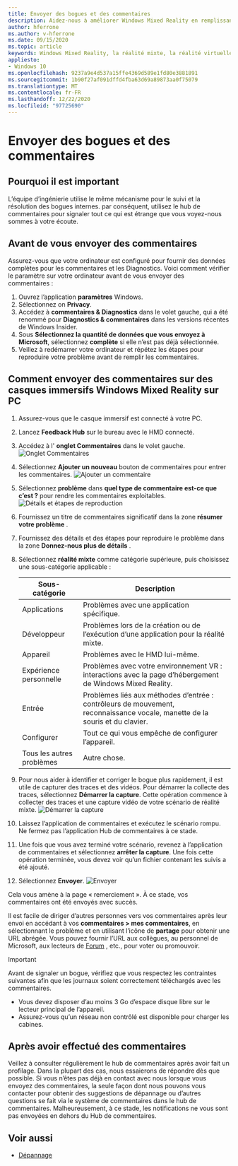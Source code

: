 ```yaml
---
title: Envoyer des bogues et des commentaires
description: Aidez-nous à améliorer Windows Mixed Reality en remplissant les commentaires à l’aide des catégories appropriées dans l’application Hub de commentaires.
author: hferrone
ms.author: v-hferrone
ms.date: 09/15/2020
ms.topic: article
keywords: Windows Mixed Reality, la réalité mixte, la réalité virtuelle, VR, MR, feedback, Hub de commentaires, bogues
appliesto:
- Windows 10
ms.openlocfilehash: 9237a9e4d537a15ffe4369d589e1fd80e3881891
ms.sourcegitcommit: 1b90f27af091dffd4fba63d69a89873aa0f75079
ms.translationtype: MT
ms.contentlocale: fr-FR
ms.lasthandoff: 12/22/2020
ms.locfileid: "97725690"
---
```

# <a name="filing-bugs-and-feedback"></a>Envoyer des bogues et des commentaires

## <a name="why-its-important"></a>Pourquoi il est important

L’équipe d’ingénierie utilise le même mécanisme pour le suivi et la résolution des bogues internes. par conséquent, utilisez le hub de commentaires pour signaler tout ce qui est étrange que vous voyez-nous sommes à votre écoute.

## <a name="before-you-file-feedback"></a>Avant de vous envoyer des commentaires

Assurez-vous que votre ordinateur est configuré pour fournir des données complètes pour les commentaires et les Diagnostics. Voici comment vérifier le paramètre sur votre ordinateur avant de vous envoyer des commentaires :

1. Ouvrez l’application **paramètres** Windows.
2. Sélectionnez on **Privacy**.
3. Accédez à **commentaires & Diagnostics** dans le volet gauche, qui a été renommé pour **Diagnostics & commentaires** dans les versions récentes de Windows Insider.
4. Sous **Sélectionnez la quantité de données que vous envoyez à Microsoft**, sélectionnez **complète** si elle n’est pas déjà sélectionnée.
5. Veillez à redémarrer votre ordinateur et répétez les étapes pour reproduire votre problème avant de remplir les commentaires.

## <a name="how-to-file-feedback-for-windows-mixed-reality-immersive-headsets-on-pc"></a>Comment envoyer des commentaires sur des casques immersifs Windows Mixed Reality sur PC

1. Assurez-vous que le casque immersif est connecté à votre PC.
2. Lancez **Feedback Hub** sur le bureau avec le HMD connecté.
3. Accédez à l' **onglet Commentaires** dans le volet gauche. ![Onglet Commentaires](images/feedback1.png) 
4. Sélectionnez **Ajouter un nouveau** bouton de commentaires pour entrer les commentaires. ![Ajouter un commentaire](images/feedback2.png)
5. Sélectionnez **problème** dans **quel type de commentaire est-ce que c’est ?** pour rendre les commentaires exploitables. ![Détails et étapes de reproduction](images/feedback3.png)
6. Fournissez un titre de commentaires significatif dans la zone **résumer votre problème** .
7. Fournissez des détails et des étapes pour reproduire le problème dans la zone **Donnez-nous plus de détails** .
8. Sélectionnez **réalité mixte** comme catégorie supérieure, puis choisissez une sous-catégorie applicable :

   | Sous-catégorie      | Description                                                                           |
   |------------------|---------------------------------------------------------------------------------------|
   | Applications             | Problèmes avec une application spécifique.                                                   |
   | Développeur        | Problèmes lors de la création ou de l’exécution d’une application pour la réalité mixte.                               |
   | Appareil           | Problèmes avec le HMD lui-même.                                                           |
   | Expérience personnelle  | Problèmes avec votre environnement VR : interactions avec la page d’hébergement de Windows Mixed Reality.    |
   | Entrée            | Problèmes liés aux méthodes d’entrée : contrôleurs de mouvement, reconnaissance vocale, manette de la souris et du clavier.|
   | Configurer           | Tout ce qui vous empêche de configurer l’appareil.                           |
   | Tous les autres problèmes | Autre chose.                                                                        |

9. Pour nous aider à identifier et corriger le bogue plus rapidement, il est utile de capturer des traces et des vidéos. Pour démarrer la collecte des traces, sélectionnez **Démarrer la capture**. Cette opération commence à collecter des traces et une capture vidéo de votre scénario de réalité mixte. ![ Démarrer la capture](images/feedback4.png)
10. Laissez l’application de commentaires et exécutez le scénario rompu. Ne fermez pas l’application Hub de commentaires à ce stade.
11. Une fois que vous avez terminé votre scénario, revenez à l’application de commentaires et sélectionnez **arrêter la capture**. Une fois cette opération terminée, vous devez voir qu’un fichier contenant les suivis a été ajouté.
12. Sélectionnez **Envoyer**. ![ Envoyer](images/feedback5.png)

Cela vous amène à la page « remerciement ». À ce stade, vos commentaires ont été envoyés avec succès.

Il est facile de diriger d’autres personnes vers vos commentaires après leur envoi en accédant à vos **commentaires > mes commentaires**, en sélectionnant le problème et en utilisant l’icône de **partage** pour obtenir une URL abrégée. Vous pouvez fournir l’URL aux collègues, au personnel de Microsoft, aux lecteurs de [Forum](https://forums.hololens.com/) , etc., pour voter ou promouvoir.

> [!IMPORTANT]
> Avant de signaler un bogue, vérifiez que vous respectez les contraintes suivantes afin que les journaux soient correctement téléchargés avec les commentaires.
>    * Vous devez disposer d’au moins 3 Go d’espace disque libre sur le lecteur principal de l’appareil.
>    * Assurez-vous qu’un réseau non contrôlé est disponible pour charger les cabines.

## <a name="after-filing-feedback"></a>Après avoir effectué des commentaires

Veillez à consulter régulièrement le hub de commentaires après avoir fait un profilage. Dans la plupart des cas, nous essaierons de répondre dès que possible. Si vous n’êtes pas déjà en contact avec nous lorsque vous envoyez des commentaires, la seule façon dont nous pouvons vous contacter pour obtenir des suggestions de dépannage ou d’autres questions se fait via le système de commentaires dans le hub de commentaires. Malheureusement, à ce stade, les notifications ne vous sont pas envoyées en dehors du Hub de commentaires.

## <a name="see-also"></a>Voir aussi

* [Dépannage](troubleshooting-windows-mixed-reality.md)